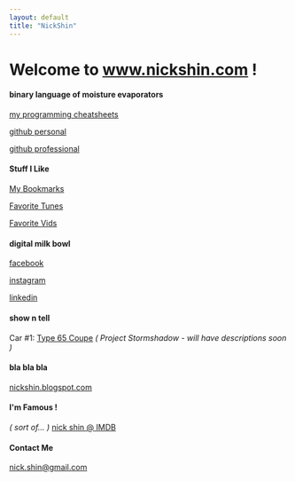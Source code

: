 ```yaml
---
layout: default
title: "NickShin"
---
```


# Welcome to www.nickshin.com !

#### binary language of moisture evaporators

[my programming cheatsheets](https://github.com/nickshin/CheatSheets/)

[github personal](https://github.com/nickshin)

[github professional](https://github.com/nickshinpho)

#### Stuff I Like

[My Bookmarks](https://nickshin.com/bookmark_tools/demo/index.html)

[Favorite Tunes](https://soundcloud.com/nickshin/sets/tunes-to-code-to)

[Favorite Vids](https://www.youtube.com/channel/UCATtL8-Jx-uCC1fzLbmrzzg/playlists)

#### digital milk bowl

[facebook](https://www.facebook.com/nickey.shin)

[instagram](https://www.instagram.com/nickey.shin/)

[linkedin](https://www.linkedin.com/in/nickshin)

#### show n tell

Car #1: [](http://www.factoryfive.com/coupehome.html)
[Type 65 Coupe](https://photos.google.com/album/AF1QipNye5ztVBzx4vO978-8dxryPjvcS_eLbX9X2HzL)
*( Project Stormshadow - will have descriptions soon )*

#### bla bla bla

[nickshin.blogspot.com](http://nickshin.blogspot.com/)

#### I'm Famous !
*( sort of... )* [nick shin @ IMDB](http://www.imdb.com/name/nm2608794/)

#### Contact Me
	
nick.shin@gmail.com

